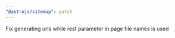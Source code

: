 ```yaml
---
"@astrojs/sitemap": patch
---
```


Fix generating urls while rest parameter in page file names is used
